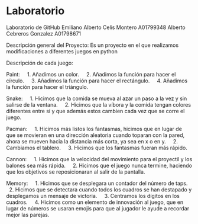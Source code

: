 # Laboratorio
Laboratorio de GitHub
Emiliano Alberto Celis Montero A01799348
Alberto Cebreros Gonzalez A01798671

Descripción general del Proyecto: 
Es un proyecto en el que realizamos modificaciones a diferentes juegos en python

Descripción de cada juego:

Paint: 
    1. Añadimos un color.
    2. Añadimos la función para hacer el círculo.
    3. Añadimos la función para hacer el rectángulo.
    4. Añadimos la función para hacer el triángulo.

Snake:
    1. Hicimos que la comida se mueva al azar un paso a la vez y sin salirse de la ventana.
    2. Hicimos que la víbora y la comida tengan colores diferentes entre sí y que además estos cambien cada vez que se
    corre el juego.

Pacman:
    1. Hicimos más listos los fantasmas, hicimos que en lugar de que se movieran en una dirección aleatoria cuando
    toparan con la pared, ahora se mueven hacia la distancia más corta, ya sea en x o en y.
    2. Cambiamos el tablero.
    3. Hicimos que los fantasmas fueran más rápido.

Cannon:
    1. Hicimos que la velocidad del movimiento para el proyectil y los balones sea más rápida.
    2. Hicimos que el juego nunca termine, haciendo que los objetivos se reposicionaran al salir de la pantalla.

Memory:
    1. Hicimos que se desplegara un contador del número de taps.
    2. Hicimos que se detectara cuando todos los cuadros se han destapado y desplegamos un mensaje de victoria.
    3. Centramos los dígitos en los cuadros.
    4. Hicimos como un elemento de innovación al juego, que en lugar de números se usaran emojis para que al jugador le 
    ayude a recordar mejor las parejas.